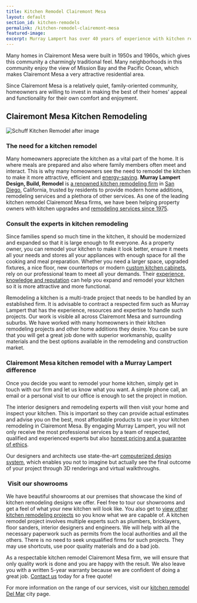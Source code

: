 ```yaml
---
title: Kitchen Remodel Clairemont Mesa
layout: default
section_id: kitchen-remodels
permalink: /kitchen-remodel-clairemont-mesa
featured-image:
excerpt: Murray Lampert has over 40 years of experience with kitchen remodeling in Clairemont Mesa, San Diego. Take your Clairemont Mesa kitchen remodel to the next level with us.
---
```


Many homes in Clairemont Mesa were built in 1950s and 1960s, which gives this community a charmingly traditional feel. Many neighborhoods in this community enjoy the view of Mission Bay and the Pacific Ocean, which makes Clairemont Mesa a very attractive residential area.

Since Clairemont Mesa is a relatively quiet, family-oriented community, homeowners are willing to invest in making the best of their homes’ appeal and functionality for their own comfort and enjoyment.

## Clairemont Mesa Kitchen Remodeling

![Schuff Kitchen Remodel after image](/uploads/schuff-kitchen-after.jpg)

### The need for a kitchen remodel

Many homeowners appreciate the kitchen as a vital part of the home. It is where meals are prepared and also where family members often meet and interact. This is why many homeowners see the need to remodel the kitchen to make it more attractive, efficient and <a href="http://murraylampert.com/san-diego-green-home-construction/">energy-saving</a>. <strong>Murray Lampert Design, Build, Remodel</strong> is <a href="http://murraylampert.com/about-murray-lampert-design-build-remodel/">a renowned kitchen remodeling firm</a> in <a href="http://murraylampert.com">San Diego</a>, California, trusted by residents to provide modern home additions, remodeling services and a plethora of other services. As one of the leading kitchen remodel Clairemont Mesa firms, we have been helping property owners with kitchen upgrades and <a href="http://murraylampert.com/about-murray-lampert-design-build-remodel/">remodeling services since 1975</a>.

### Consult the experts in kitchen remodeling

Since families spend so much time in the kitchen, it should be modernized and expanded so that it is large enough to fit everyone. As a property owner, you can remodel your kitchen to make it look better, ensure it meets all your needs and stores all your appliances with enough space for all the cooking and meal preparation. Whether you need a larger space, upgraded fixtures, a nice floor, new countertops or modern <a href="http://murraylampert.com/san-diego-custom-cabinet-construction-services/">custom kitchen cabinets</a>, rely on our professional team to meet all your demands. Their <a href="https://www.youtube.com/watch?v=RGn8ISNG-AY&amp;feature=youtu.be">experience, knowledge and reputation</a> can help you expand and remodel your kitchen so it is more attractive and more functional.

Remodeling a kitchen is a multi-trade project that needs to be handled by an established firm. It is advisable to contract a respected firm such as Murray Lampert that has the experience, resources and expertise to handle such projects. Our work is visible all across Clairemont Mesa and surrounding suburbs. We have worked with many homeowners in their kitchen remodeling projects and other home additions they desire. You can be sure that you will get a great job done with superior workmanship, quality materials and the best options available in the remodeling and construction market.

### Clairemont Mesa kitchen remodel with a Murray Lampert difference

Once you decide you want to remodel your home kitchen, simply get in touch with our firm and let us know what you want. A simple phone call, an email or a personal visit to our office is enough to set the project in motion.

The interior designers and remodeling experts will then visit your home and inspect your kitchen. This is important so they can provide actual estimates and advise you on the best, most affordable products to use in your kitchen remodeling in Clairemont Mesa. By engaging Murray Lampert, you will not only receive the most professional services by a team of respected, qualified and experienced experts but also <a href="http://murraylampert.com/another-better-business-bureau-torch-award/">honest pricing and a guarantee of ethics</a>.

Our designers and architects use state-the-art <a href="http://murraylampert.com/3d-architectural-rendering-services/">computerized design system</a>, which enables you not to imagine but actually see the final outcome of your project through 3D renderings and virtual walkthroughs.

###  Visit our showrooms

We have beautiful showrooms at our premises that showcase the kind of kitchen remodeling designs we offer. Feel free to tour our showrooms and get a feel of what your new kitchen will look like. You also get to <a href="http://murraylampert.com/kitchen-remodel-gallery/">view other kitchen remodeling projects</a> so you know what we are capable of. A kitchen remodel project involves multiple experts such as plumbers, bricklayers, floor sanders, interior designers and engineers. We will help with all the necessary paperwork such as permits from the local authorities and all the others. There is no need to seek unqualified firms for such projects. They may use shortcuts, use poor quality materials and do a bad job.

As a respectable kitchen remodel Clairemont Mesa firm, we will ensure that only quality work is done and you are happy with the result. We also leave you with a written 5-year warranty because we are confident of doing a great job. <a href="http://murraylampert.com/contact/">Contact us</a> today for a free quote!

For more information on the range of our services, visit our <a href="http://murraylampert.com/kitchen-remodeling-del-mar">kitchen remodel Del Mar</a> city page.
